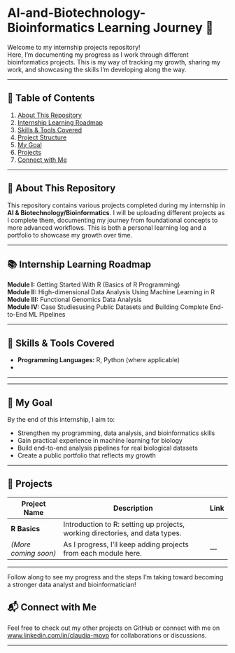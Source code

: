 # AI-and-Biotechnology-Bioinformatics Learning Journey 🚀  

Welcome to my internship projects repository!  
Here, I’m documenting my progress as I work through different bioinformatics projects. This is my way of tracking my growth, sharing my work, and showcasing the skills I’m developing along the way.  

---

## 📑 Table of Contents  

1. [About This Repository](#-about-this-repository)  
2. [Internship Learning Roadmap](#-internship-learning-roadmap)  
3. [Skills & Tools Covered](#-skills--tools-covered)  
4. [Project Structure](#-project-structure)  
5. [My Goal](#-my-goal)  
6. [Projects](#-projects)  
7. [Connect with Me](#-connect-with-me)  

---

## 📂 About This Repository  

This repository contains various projects completed during my internship in **AI & Biotechnology/Bioinformatics**. I will be uploading different projects as I complete them, documenting my journey from foundational concepts to more advanced workflows. This is both a personal learning log and a portfolio to showcase my growth over time.

---

## 📚 Internship Learning Roadmap  

**Module I:** Getting Started With R (Basics of R Programming)   
**Module II:** High-dimensional Data Analysis Using Machine Learning in R 
**Module III:** Functional Genomics Data Analysis   
**Module IV:** Case Studiesusing Public Datasets and Building Complete End-to-End ML Pipelines  

---

## 🧠 Skills & Tools Covered  

- **Programming Languages:** R, Python (where applicable)  
- 

---

---

## 🌱 My Goal  

By the end of this internship, I aim to:  
- Strengthen my programming, data analysis, and bioinformatics skills  
- Gain practical experience in machine learning for biology  
- Build end-to-end analysis pipelines for real biological datasets  
- Create a public portfolio that reflects my growth  

---

## 📂 Projects  

| Project Name | Description | Link |
|--------------|-------------|------|
| **R Basics** | Introduction to R: setting up projects, working directories, and data types. |  |
| *(More coming soon)* | As I progress, I’ll keep adding projects from each module here. | — |

---

Follow along to see my progress and the steps I’m taking toward becoming a stronger data analyst and bioinformatician!

## 📬 Connect with Me  

Feel free to check out my other projects on GitHub or connect with me on www.linkedin.com/in/claudia-moyo for collaborations or discussions.    

---

